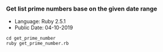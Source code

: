 ### Get list prime numbers base on the given date range
* Language: Ruby 2.5.1
* Public Date: 04-10-2019
```
cd get_prime_number
ruby get_prime_number.rb
```
